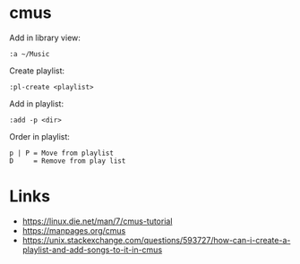 # cmus

Add in library view:

```
:a ~/Music
```

Create playlist:

```
:pl-create <playlist>
```

Add in playlist:

```
:add -p <dir>
```

Order in playlist:

```
p | P = Move from playlist
D     = Remove from play list
```

# Links

- https://linux.die.net/man/7/cmus-tutorial
- https://manpages.org/cmus
- https://unix.stackexchange.com/questions/593727/how-can-i-create-a-playlist-and-add-songs-to-it-in-cmus
